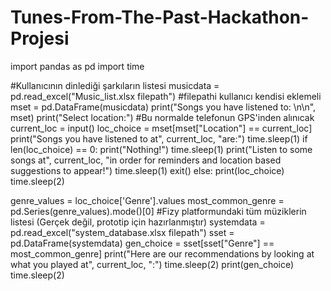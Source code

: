 # Tunes-From-The-Past-Hackathon-Projesi
import pandas as pd
import time

#Kullanıcının dinlediği şarkıların listesi
musicdata = pd.read_excel("Music_list.xlsx filepath") #filepathi kullanıcı kendisi eklemeli
mset = pd.DataFrame(musicdata)
print("Songs you have listened to: \n\n", mset)
print("Select location:")
#Bu normalde telefonun GPS'inden alınıcak
current_loc = input()
loc_choice = mset[mset["Location"] == current_loc]
print("Songs you have listened to at", current_loc, "are:")
time.sleep(1)
if len(loc_choice) == 0:
    print("Nothing!")
    time.sleep(1)
    print("Listen to some songs at", current_loc,  "in order for reminders and location based suggestions to appear!")
    time.sleep(1)
    exit()
else:
    print(loc_choice)
time.sleep(2)

genre_values = loc_choice['Genre'].values
most_common_genre = pd.Series(genre_values).mode()[0]
#Fizy platformundaki tüm müziklerin listesi (Gerçek değil, prototip için hazırlanmıştır)
systemdata = pd.read_excel("system_database.xlsx filepath")
sset = pd.DataFrame(systemdata)
gen_choice = sset[sset["Genre"] == most_common_genre]
print("Here are our recommendations by looking at what you played at", current_loc, ":")
time.sleep(2)
print(gen_choice)
time.sleep(2)

